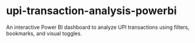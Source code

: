 # upi-transaction-analysis-powerbi
An interactive Power BI dashboard to analyze UPI transactions using filters, bookmarks, and visual toggles.
